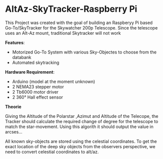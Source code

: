# AltAz-SkyTracker-Raspberry Pi
This Project was created with the goal of building an Raspberyy Pi based Go-To/SkyTracker for the Skywatcher 200p Telescope. Since the telescope uses an Alt-Az mount, traditional Skytracker will not work


**Features**:
- Motorized Go-To System with various Sky-Objectes to choose from the databank
- Automated skytracking

**Hardware Requirement**:
- Arduino (model at the moment unknown)
- 2 NEMA23 stepper motor
- 2 Tb6000 motor driver
- 2 360° Hall effect sensor


**Theorie**

Giving the Altitude of the Polarstar ,Azimut and Altitude of the Telecope, the Tracker should calculate the required change of degree for the telescope to match the star-movement. Using this algorith it should output the value in arcses...

All known sky-objects are stored using the celestial coordinates.
To get the exact location of the deep sky objects from the observers perspective, we need to convert celestial coordinates to alt/az.



